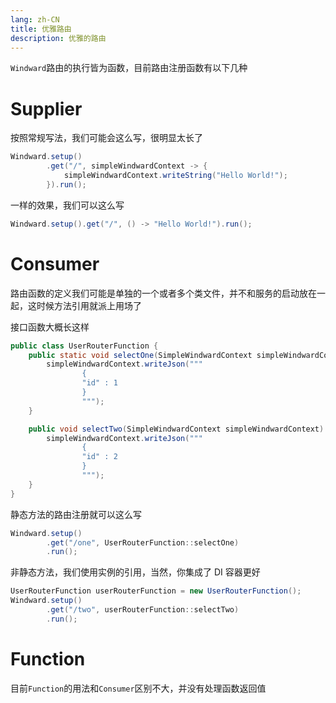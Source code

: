 ```yaml
---
lang: zh-CN
title: 优雅路由
description: 优雅的路由
---
```


`Windward`路由的执行皆为函数，目前路由注册函数有以下几种

# Supplier

按照常规写法，我们可能会这么写，很明显太长了

```java
Windward.setup()
        .get("/", simpleWindwardContext -> {
            simpleWindwardContext.writeString("Hello World!");
        }).run();
```

一样的效果，我们可以这么写

```java
Windward.setup().get("/", () -> "Hello World!").run();
```

# Consumer

路由函数的定义我们可能是单独的一个或者多个类文件，并不和服务的启动放在一起，这时候方法引用就派上用场了

接口函数大概长这样

```java
public class UserRouterFunction {
    public static void selectOne(SimpleWindwardContext simpleWindwardContext) {
        simpleWindwardContext.writeJson("""
                {
                "id" : 1
                }
                """);
    }

    public void selectTwo(SimpleWindwardContext simpleWindwardContext) {
        simpleWindwardContext.writeJson("""
                {
                "id" : 2
                }
                """);
    }
}
```

静态方法的路由注册就可以这么写

```java
Windward.setup()
        .get("/one", UserRouterFunction::selectOne)
        .run();
```

非静态方法，我们使用实例的引用，当然，你集成了 DI 容器更好

```java
UserRouterFunction userRouterFunction = new UserRouterFunction();
Windward.setup()
        .get("/two", userRouterFunction::selectTwo)
        .run();
```

# Function

目前`Function`的用法和`Consumer`区别不大，并没有处理函数返回值
